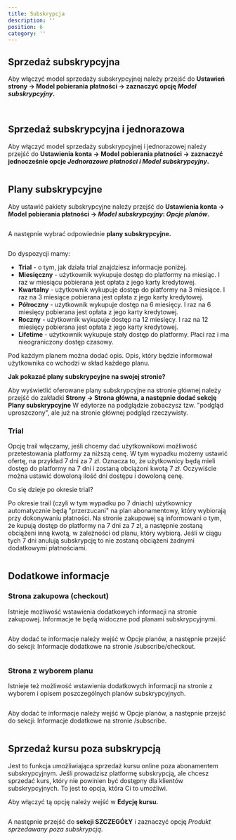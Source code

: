 ```yaml
---
title: Subskrypcja
description: ''
position: 6
category: ''
---
```


## Sprzedaż subskrypcyjna
Aby włączyć model sprzedaży subskrypcyjnej należy przejść do **Ustawień strony -> Model pobierania płatności -> zaznaczyć opcję *Model subskrypcyjny*.**

<br>

## Sprzedaż subskrypcyjna i jednorazowa
Aby włączyć model sprzedaży subskrypcyjnej i jednorazowej należy przejść do **Ustawienia konta -> Model pobierania płatności -> zaznaczyć jednocześnie opcje *Jednorazowe płatności i Model subskrypcyjny*.**

<img src="/img/screen-sub-poj.png" alt=""/>


<br/>

## Plany subskrypcyjne

Aby ustawić pakiety subskrypcyjne należy przejść do **Ustawienia konta -> Model pobierania płatności -> *Model subskrypcyjny*: *Opcje planów*.**

<img src="/img/screen-sub-plany.png" alt=""/>

A następnie wybrać odpowiednie **plany subskrypcyjne.**

<img src="/img/screen-opcja-planow-1.jpg" alt=""/>

Do dyspozycji mamy:

* **Trial** - o tym, jak działa trial znajdziesz informacje poniżej.
* **Miesięczny** - użytkownik wykupuje dostęp do platformy na miesiąc. I raz w miesiącu pobierana jest opłata z jego karty kredytowej.
* **Kwartalny** - użytkownik wykupuje dostęp do platformy na 3 miesiące. I raz na 3 miesiące pobierana jest opłata z jego karty kredytowej.
* **Półroczny** - użytkownik wykupuje dostęp na 6 miesięcy. I raz na 6 miesięcy pobierana jest opłata z jego karty kredytowej.
* **Roczny** - użytkownik wykupuje dostęp na 12 miesięcy. I raz na 12 miesięcy pobierana jest opłata z jego karty kredytowej.
* **Lifetime** - użytkownik wykupuje stały dostęp do platformy. Płaci raz i ma nieograniczony dostęp czasowy. 

Pod każdym planem można dodać opis. Opis, który będzie informował użytkownika co wchodzi w skład każdego planu. 

**Jak pokazać plany subskrypcyjne na swojej stronie?**

Aby wyświetlić oferowane plany subskrypcyjne na stronie głównej należy przejść do zakładki **Strony -> Strona główna, a następnie dodać sekcję Plany subskrypcyjne** W edytorze na podglądzie zobaczysz tzw. "podgląd uproszczony", ale już na stronie głównej podgląd rzeczywisty.


### Trial

Opcję trail włączamy, jeśli chcemy dać użytkownikowi możliwość przetestowania platformy za niższą cenę. W tym wypadku możemy ustawić ofertę, na przykład 7 dni za 7 zł. Oznacza to, że użytkownicy będą mieli dostęp do platformy na 7 dni i zostaną obciążoni kwotą 7 zł. Oczywiście można ustawić dowoloną ilość dni dostępu i dowoloną cenę. 

Co się dzieje po okresie trial?

Po okresie trail (czyli w tym wypadku po 7 dniach) użytkownicy automatycznie będą "przerzucani" na plan abonamentowy, który wybiorają przy dokonywaniu płatności. Na stronie zakupowej są informowani o tym, że kupują dostęp do platformy na 7 dni za 7 zł, a następnie zostaną obciążeni inną kwotą, w zależności od planu, który wybiorą. Jeśli w ciągu tych 7 dni anulują subskrypcję to nie zostaną obciążeni żadnymi dodatkowymi płatnościami. 

<img src="/img/screen-opcja-planow-2.jpg" alt=""/>

<br>

## Dodatkowe informacje

### Strona zakupowa (checkout) 

Istnieje możliwość wstawienia dodatkowych informacji na stronie zakupowej. Informacje te będą widoczne pod planami subskrypcyjnymi. 

<img src="/img/screen-opcja-planow-3.jpg" alt=""/>


Aby dodać te informacje należy wejść w Opcje planów, a następnie przejść do sekcji: Informacje dodatkowe na stronie /subscribe/checkout.

<img src="/img/screen-opcja-planow-4.jpg" alt=""/>

### Strona z wyborem planu

Istnieje też możliwość wstawienia dodatkowych informacji na stronie z wyborem i opisem poszczególnych planów subskrypcyjnych.

<img src="/img/screen-opcja-planow-5.jpg" alt=""/>


Aby dodać te informacje należy wejść w Opcje planów, a następnie przejść do sekcji: Informacje dodatkowe na stronie /subscribe.

<img src="/img/screen-opcja-planow-6.jpg" alt=""/>

<br/>

## Sprzedaż kursu poza subskrypcją

Jest to funkcja umożliwiająca sprzedaż kursu online poza abonamentem subskrypcyjnym. Jeśli prowadzisz platformę subskrypcją, ale chcesz sprzedać kurs, który nie powinien być dostępny dla klientów subskrypcyjnych. To jest to opcja, która Ci to umożliwi. 

Aby włączyć tą opcję należy wejść w **Edycję kursu.** 

<img src="/img/screen-edycja-kursu.jpg" alt=""/>

A następnie przejść do **sekcji SZCZEGÓŁY** i zaznaczyć opcję *Produkt sprzedawany poza subskrypcją*. 

<img src="/img/screen-poza-subskrypcja.png" alt=""/>
